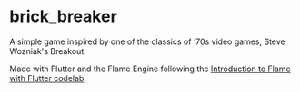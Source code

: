 # brick_breaker

A simple game inspired by one of the classics of ‘70s video games, Steve Wozniak's Breakout. 

Made with Flutter and the Flame Engine following the [Introduction to Flame with Flutter codelab](https://codelabs.developers.google.com/codelabs/flutter-flame-brick-breaker).

